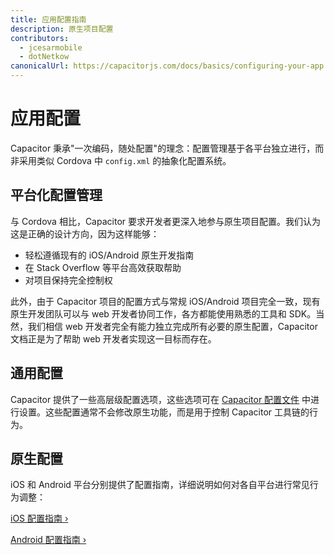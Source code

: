```yaml
---
title: 应用配置指南
description: 原生项目配置
contributors:
  - jcesarmobile
  - dotNetkow
canonicalUrl: https://capacitorjs.com/docs/basics/configuring-your-app
---
```


# 应用配置

Capacitor 秉承"一次编码，随处配置"的理念：配置管理基于各平台独立进行，而非采用类似 Cordova 中 `config.xml` 的抽象化配置系统。

## 平台化配置管理

与 Cordova 相比，Capacitor 要求开发者更深入地参与原生项目配置。我们认为这是正确的设计方向，因为这样能够：
- 轻松遵循现有的 iOS/Android 原生开发指南
- 在 Stack Overflow 等平台高效获取帮助  
- 对项目保持完全控制权

此外，由于 Capacitor 项目的配置方式与常规 iOS/Android 项目完全一致，现有原生开发团队可以与 web 开发者协同工作，各方都能使用熟悉的工具和 SDK。当然，我们相信 web 开发者完全有能力独立完成所有必要的原生配置，Capacitor 文档正是为了帮助 web 开发者实现这一目标而存在。

## 通用配置

Capacitor 提供了一些高层级配置选项，这些选项可在 [Capacitor 配置文件](/config.md) 中进行设置。这些配置通常不会修改原生功能，而是用于控制 Capacitor 工具链的行为。

## 原生配置

iOS 和 Android 平台分别提供了配置指南，详细说明如何对各自平台进行常见行为调整：

[iOS 配置指南 &#8250;](/ios/configuration.md)

[Android 配置指南 &#8250;](/android/configuration.md)